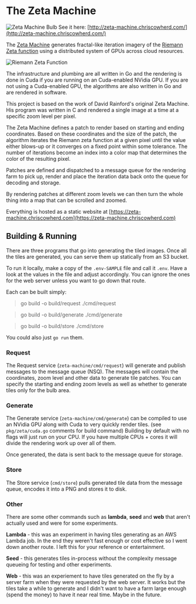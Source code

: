 # The Zeta Machine

![Zeta Machine Bulb](https://zeta-machine.chriscowherd.com/public/bulb.png)
See it here: [http://zeta-machine.chriscowherd.com/](http://zeta-machine.chriscowherd.com/)

The [Zeta Machine](http://zeta-machine.chriscowherd.com) generates fractal-like 
iteration imagery of the [Riemann Zeta function](https://en.wikipedia.org/wiki/Riemann_zeta_function) 
using a distributed system of GPUs across cloud resources. 

![Riemann Zeta Function](https://zeta-machine.chriscowherd.com/public/riemann-zeta-function-sm.png)

The infrastructure and plumbing are all written in Go and 
the rendering is done in Cuda if you are running on an Cuda-enabled NVidia GPU. 
If you are not using a Cuda-enabled GPU, the algorithms are also written in Go 
and are rendered in software.

This project is based on the work of David Rainford's original Zeta Machine. His 
program was written in C and rendered a single image at a time at a specific
zoom level per pixel.

The Zeta Machine defines a patch to render based on starting and ending coordinates.
Based on these coordinates and the size of the patch, the algorithm iterates the 
Riemann zeta function at a given pixel until the value either blows-up or it 
converges on a fixed point within some tolerance. The number of iterations become 
an index into a color map that determines the color of the resulting pixel.

Patches are defined and dispatched to a message queue for the rendering farm to
pick up, render and place the iteration data back onto the queue for decoding and 
storage.

By rendering patches at different zoom levels we can then turn the whole thing into
a map that can be scrolled and zoomed.

Everything is hosted as a static website at [https://zeta-machine.chriscowherd.com](https://zeta-machine.chriscowherd.com)

## Building & Running

There are three programs that go into generating the tiled images. Once all the
tiles are generated, you can serve them up statically from an S3 bucket.

To run it locally, make a copy of the `.env-SAMPLE` file and call it `.env`. 
Have a look at the values in the file and adjust accordingly. You can ignore the
ones for the web server unless you want to go down that route.

Each can be built simply:

> go build -o build/request ./cmd/request

> go build -o build/generate ./cmd/generate

> go build -o build/store ./cmd/store

You could also just `go run` them.

### Request
The Request service (`zeta-machine/cmd/request`) will generate and publish messages
to the message queue (NSQ). The messages will contain the coordinates, zoom level and
other data to generate tile patches. You can specify the starting and ending zoom levels
as well as whether to generate tiles only for the bulb area.

### Generate
The Generate service (`zeta-machine/cmd/generate`) can be compiled to use an NVidia
GPU along with Cuda to very quickly render tiles. (see `pkg/zeta/cuda.go` comments
for build command) Building by default with no flags will just run on your CPU. If
you have multiple CPUs + cores it will divide the rendering work up over all of them.

Once generated, the data is sent back to the message queue for storage.

### Store
The Store service (`cmd/store`) pulls generated tile data from the message queue,
encodes it into a PNG and stores it to disk.

### Other
There are some other commands such as **lambda**, **seed** and **web** that aren't
actually used and were for some experiments.

**Lambda** - this was an experiment in having tiles generating as an AWS Lambda job.
In the end they weren't fast enough or cost effective so I went down another route.
I left this for your reference or entertainment.

**Seed** - this generates tiles in-process without the complexity message queueing
for testing and other experiments.

**Web** - this was an experiement to have tiles generated on the fly by a server 
farm when they were requested by the web server. It works but the tiles take a 
while to generate and I didn't want to have a farm large enough (spend the money) 
to have it near real time. Maybe in the future.

